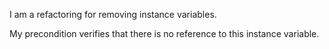 I am a refactoring for removing instance variables.My precondition verifies that there is no reference to this instance  variable.